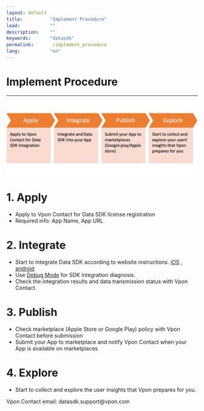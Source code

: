 ```yaml
---
layout: default
title:          "Implement Procedure"
lead:           ""
description:    ""
keywords:       "datasdk"
permalink:       /implement_procedure
lang:           "en"
---
```


# Implement Procedure
---

![](/docs/images/implement_procedure.png)

# 1. Apply
* Apply to Vpon Contact for Data SDK license registration
* Required info: App Name, App URL
# 2. Integrate 
* Start to integrate Data SDK according to website instructions. 
[iOS](https://datasdk.vpon.com/ios) , [android](https://datasdk.vpon.com/android) 
* Use [Debug Mode](https://datasdk.vpon.com/debug_mode) for SDK integration diagnosis. 
* Check the integration results and data transmission status with Vpon Contact.  
# 3. Publish 
* Check marketplace (Apple Store or Google Play) policy with Vpon Contact before submission  
* Submit your App to marketplace and notify Vpon Contact when your App is available on marketplaces
# 4. Explore 
* Start to collect and explore the user insights that Vpon prepares for you.

Vpon Contact email: datasdk.support<span>@vpon.com
